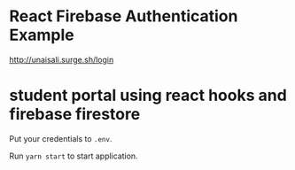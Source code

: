 # React Firebase Authentication Example
http://unaisali.surge.sh/login

<h1>student portal using react hooks and firebase firestore </h1>

Put your credentials to `.env`.

Run `yarn start` to start application.
